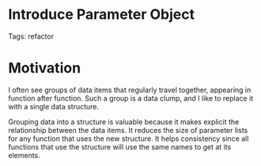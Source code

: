 # Introduce Parameter Object

Tags: refactor

# Motivation

I often see groups of data items that regularly travel together, appearing in function after function. Such a group is a data clump, and I like to replace it with a single data structure.

Grouping data into a structure is valuable because it makes explicit the relationship between the data items. It reduces the size of parameter lists for any function that uses the new structure. It helps consistency since all functions that use the structure will use the same names to get at its elements.
